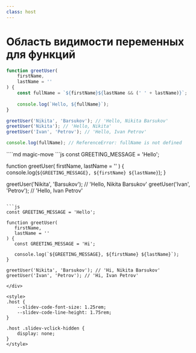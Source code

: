```yaml
---
class: host
---
```


# Область видимости переменных для функций

<div v-click.hide>

```js
function greetUser(
    firstName,
    lastName = ''
) {
    const fullName = `${firstName}${lastName && (' ' + lastName)}`;
    
    console.log(`Hello, ${fullName}`);
}

greetUser('Nikita', 'Barsukov'); // 'Hello, Nikita Barsukov'
greetUser('Nikita'); // 'Hello, Nikita'
greetUser('Ivan', 'Petrov'); // 'Hello, Ivan Petrov'

console.log(fullName); // ReferenceError: fullName is not defined
```
</div>

<div v-click="1">
````md magic-move
```js
const GREETING_MESSAGE = 'Hello';

function greetUser(
   firstName,
   lastName = ''
) {
   console.log(`${GREETING_MESSAGE}, ${firstName} ${lastName}`);
}

greetUser('Nikita', 'Barsukov'); // 'Hello, Nikita Barsukov'
greetUser('Ivan', 'Petrov'); // 'Hello, Ivan Petrov'
```

```js
const GREETING_MESSAGE = 'Hello';

function greetUser(
   firstName,
   lastName = ''
) {
   const GREETING_MESSAGE = 'Hi';
  
   console.log(`${GREETING_MESSAGE}, ${firstName} ${lastName}`);
}

greetUser('Nikita', 'Barsukov'); // 'Hi, Nikita Barsukov'
greetUser('Ivan', 'Petrov'); // 'Hi, Ivan Petrov'
```
````
</div>

<style>
.host {
    --slidev-code-font-size: 1.25rem;
    --slidev-code-line-height: 1.75rem;
}

.host .slidev-vclick-hidden {
    display: none;
}
</style>
